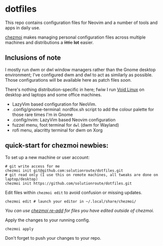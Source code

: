 # dotfiles

This repo contains configuration files for Neovim and a number of tools and apps in daily use.

 [chezmoi](https://www.chezmoi.io/quick-start/) makes managing personal configuration 
 files across multiple machines and distributions a ~~little~~ **lot** easier.

## Inclusions of note

I mostly run dwm or dwl window managers rather than the Gnome desktop
environment; I've configured dwm and dwl to act as similarly as possible. Those
configurations will be available here as patch files *soon*.

There's nothing distribution-specific in here; fwiw I run [Void
Linux](https://voidlinux.org/) on desktop and laptops and some office machines.


* LazyVim based configuration for NeoVim.
* .config/gnome-terminal: nordfox.sh script to add the colour palette for those rare times I'm in Gnome
* .config/nvim: LazyVim based Neovim configuration
* fuzzel menu, foot terminal for `dwl` (dwm for Wayland)
* rofi menu, alacritty terminal for dwm on Xorg

## quick-start for chezmoi newbies:

To set up a new machine or user account:

    # git write access for me
    chezmoi init git@github.com:solutionroute/dotfiles.git
    # git read only (I use this on remote machines, all tweaks are done on laptop/desktop)
    chezmoi init https://github.com/solutionroute/dotfiles.git

Edit files within `chezmoi edit` to avoid confusion or missing updates.

    chezmoi edit # launch your editor in ~/.local/share/chezmoi/

*You can use [chezmoi re-add](https://www.chezmoi.io/user-guide/frequently-asked-questions/usage/#how-do-i-edit-my-dotfiles-with-chezmoi) for files you have edited outside of chezmoi.*

Apply the changes to your running config.

    chezmoi apply

Don't forget to push your changes to your repo.
